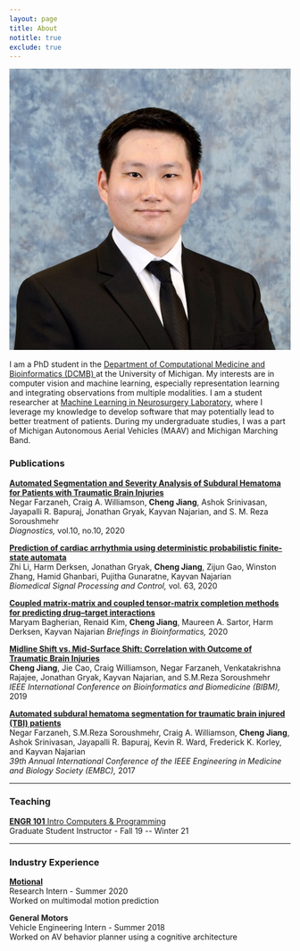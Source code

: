 ```yaml
---
layout: page
title: About
notitle: true
exclude: true
---
```


<div class="tc-div">
    <div class="tc-col-1">
        <img src="/assets/images/chengjia.jpg" class="tc-profile">
    </div>
    <div class="tc-col-2">
         <p>
        I am a PhD student in the <a href="https://medicine.umich.edu/dept/computational-medicine-bioinformatics">
        Department of Computational Medicine and Bioinformatics (DCMB) </a> at
        the University of Michigan. My interests are in computer vision and
        machine learning, especially representation learning and integrating
        observations from multiple modalities. I am a student researcher at <a
        href="https://hollon.lab.medicine.umich.edu"> Machine Learning in
        Neurosurgery Laboratory</a>, where I leverage my knowledge to develop
        software that may potentially lead to better treatment of patients.
        During my undergraduate studies, I was a part of Michigan Autonomous
        Aerial Vehicles (MAAV) and Michigan Marching Band.
        </p>
    </div>
</div>

### Publications

[**Automated Segmentation and Severity Analysis of Subdural Hematoma for
Patients with Traumatic Brain
Injuries**](https://doi.org/10.3390/diagnostics10100773)  
Negar Farzaneh, Craig A. Williamson, **Cheng Jiang**, Ashok Srinivasan,
Jayapalli R. Bapuraj, Jonathan Gryak, Kayvan Najarian, and S. M. Reza
Soroushmehr  
*Diagnostics,* vol.10, no.10, 2020

[**Prediction of cardiac arrhythmia using deterministic probabilistic
finite-state automata**](https://doi.org/10.1016/j.bspc.2020.102200)  
Zhi Li, Harm Derksen, Jonathan Gryak, **Cheng Jiang**, Zijun Gao, Winston
Zhang, Hamid Ghanbari, Pujitha Gunaratne, Kayvan Najarian  
*Biomedical Signal Processing and Control,* vol. 63, 2020

[**Coupled matrix-matrix and coupled tensor-matrix completion methods for
predicting drug–target interactions**](https://doi.org/10.1093/bib/bbaa025)  
Maryam Bagherian, Renaid Kim, **Cheng Jiang**, Maureen A. Sartor, Harm
Derksen, Kayvan Najarian
*Briefings in Bioinformatics,* 2020

[**Midline Shift vs. Mid-Surface Shift: Correlation with Outcome of Traumatic
Brain Injuries**](https://ieeexplore.ieee.org/document/8983159)  
**Cheng Jiang**, Jie Cao, Craig Williamson, Negar Farzaneh, Venkatakrishna
Rajajee, Jonathan Gryak, Kayvan Najarian, and S.M.Reza Soroushmehr  
*IEEE International Conference on Bioinformatics and Biomedicine (BIBM),*
2019

[**Automated subdural hematoma segmentation for traumatic brain injured (TBI)
patients**](https://ieeexplore.ieee.org/document/8037505)  
Negar Farzaneh, S.M.Reza Soroushmehr, Craig A. Williamson, **Cheng Jiang**,
Ashok Srinivasan, Jayapalli R. Bapuraj, Kevin R. Ward, Frederick K. Korley,
and Kayvan Najarian  
*39th Annual International Conference of the IEEE Engineering in Medicine
and Biology Society (EMBC),* 2017

---

### Teaching
[**ENGR 101** Intro Computers & Programming](https://engr101staff.github.io/engr101.org/)  
Graduate Student Instructor - Fall 19 -- Winter 21

---

### Industry Experience

[**Motional**](https://motional.com)  
Research Intern - Summer 2020  
Worked on multimodal motion prediction

**General Motors**  
Vehicle Engineering Intern - Summer 2018  
Worked on AV behavior planner using a cognitive architecture

